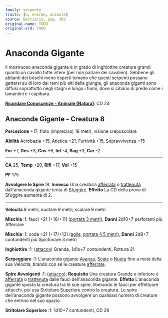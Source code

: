 ```yaml
---
family: serpente
traits: [n, enorme, animale]
source: Bestiario, pag. 302
original-name: TODO
original-srd: TODO
---
```


# Anaconda Gigante

Il mostruoso anaconda gigante è in grado di inghiottire creature grandi quanto
un cavallo tutte intere (per non parlare dei cavalieri). Sebbene gli abitanti
dei boschi meno esperti temano che questi serpenti possano gettarsi su di loro
dai rami più alti della giungla, gli anaconda giganti sono diffusi soprattutto
negli stagni e lungo i fiumi, dove si cibano di prede come i lamantini e i
capibara.

**[Ricordare Conoscenze - Animale (Natura)](/azioni/ricordare-conoscenze)**: CD
24

## Anaconda Gigante - Creatura 8

**Percezione** +17; fiuto (impreciso) 18 metri, visione crepuscolare

**Abilità** Acrobazia +15, Atletica +21, Furtività +15, Sopravvivenza +15

**For** +7, **Des** +3, **Cos** +6, **Int** -4, **Sag** +3, **Car** -2

---

**CA** 25; **Temp** +20, **Rifl** +17, **Vol** +15

**PF** 175

**Avvolgere le Spire** :R: **Innesco** Una creatura
[afferrata](/condizioni/afferrato) o [trattenuta](/condizioni/trattenuto)
dall'anaconda gigante tenta di [Sfuggire](/azioni/sfuggire). **Effetto** La CD
della prova di Sfuggire aumenta di 2.

---

**Velocità** 9 metri, nuotare 9 metri, scalare 9 metri

**Mischia** :1: fauci +21 \[+16/+11] ([portata 3 metri](/tratti/portata)),
**Danni** 2d10+7 perforanti più Afferrare

**Mischia** :1: coda +21 \[+17/+13] ([agile](/tratti/agile),
[portata 4,5 metri](/tratti/portata)), **Danni** 2d8+7 contundenti più
Spintonare 3 metri

**Inghiottire** :1: ([attacco](/tratti/attacco)) Grande, 1d1o+7 contundenti,
Rottura 21

**Serpeggiare** :1: L'anaconda gigante [Avanza](/azioni/avanzare),
[Scala](/azioni/scalare) o [Nuota](/azioni/nuotare) fino a metà della sua
Velocità, tirando con sé le creature [afferrate](/condizioni/afferrato).

**Spire Avvolgenti** :1: ([attacco](/tratti/attacco)); **Requisito** Una
creatura Grande o inferiore è [afferrata](/condizioni/afferrato) o
[trattenuta](/condizioni/afferrato) dalle fauci dell'anaconda gigante.
**Effetto** L'anaconda gigante sposta la creatura tra le sue spire, liberando le
fauci per effettuare attacchi, poi usa Stritolare Superiore contro la creatura.
Le spire dell'anaconda gigante possono avvolgere un qualsiasi numero di creature
che entrino nel suo spazio.

**Stritolare Superiore** :1: 1d10+7 contundenti, CD 26

